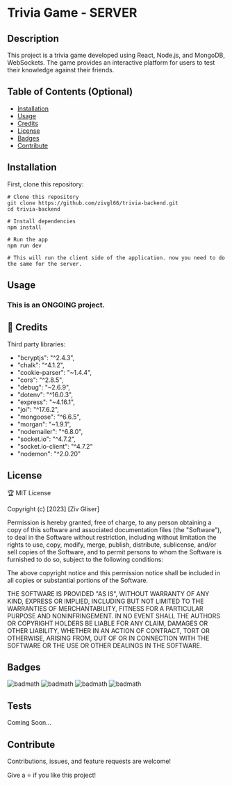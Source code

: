 # Trivia Game - SERVER


## Description

This project is a trivia game developed using React, Node.js, and MongoDB, WebSockets. The game provides an interactive platform for users to test their knowledge against their friends.

## Table of Contents (Optional)

- [Installation](#installation)
- [Usage](#usage)
- [Credits](#credits)
- [License](#license)
- [Badges](#badges)
- [Contribute](#contribute)
  

## Installation

First, clone this repository:

```
# Clone this repository
git clone https://github.com/zivgl66/trivia-backend.git
cd trivia-backend

# Install dependencies
npm install

# Run the app
npm run dev

# This will run the client side of the application. now you need to do the same for the server.

```

## Usage
### This is an ONGOING project.



## 🤝 Credits

Third party libraries:
- "bcryptjs": "^2.4.3",
- "chalk": "^4.1.2",
- "cookie-parser": "~1.4.4",
- "cors": "^2.8.5",
- "debug": "~2.6.9",
- "dotenv": "^16.0.3",
- "express": "~4.16.1",
- "joi": "^17.6.2",
- "mongoose": "^6.6.5",
- "morgan": "~1.9.1",
- "nodemailer": "^6.8.0",
- "socket.io": "^4.7.2",
- "socket.io-client": "^4.7.2"
- "nodemon": "^2.0.20"

 

## License

🏆 MIT License

Copyright (c) [2023] [Ziv Gliser]

Permission is hereby granted, free of charge, to any person obtaining a copy
of this software and associated documentation files (the "Software"), to deal
in the Software without restriction, including without limitation the rights
to use, copy, modify, merge, publish, distribute, sublicense, and/or sell
copies of the Software, and to permit persons to whom the Software is
furnished to do so, subject to the following conditions:

The above copyright notice and this permission notice shall be included in all
copies or substantial portions of the Software.

THE SOFTWARE IS PROVIDED "AS IS", WITHOUT WARRANTY OF ANY KIND, EXPRESS OR
IMPLIED, INCLUDING BUT NOT LIMITED TO THE WARRANTIES OF MERCHANTABILITY,
FITNESS FOR A PARTICULAR PURPOSE AND NONINFRINGEMENT. IN NO EVENT SHALL THE
AUTHORS OR COPYRIGHT HOLDERS BE LIABLE FOR ANY CLAIM, DAMAGES OR OTHER
LIABILITY, WHETHER IN AN ACTION OF CONTRACT, TORT OR OTHERWISE, ARISING FROM,
OUT OF OR IN CONNECTION WITH THE SOFTWARE OR THE USE OR OTHER DEALINGS IN THE
SOFTWARE.

## Badges

![badmath](https://img.shields.io/badge/Node%20js-339933?style=for-the-badge&logo=nodedotjs&logoColor=white)
![badmath](https://img.shields.io/badge/MongoDB-4EA94B?style=for-the-badge&logo=mongodb&logoColor=white)
![badmath](https://img.shields.io/badge/Socket.io-010101?&style=for-the-badge&logo=Socket.io&logoColor=white)
![badmath](https://img.shields.io/badge/Express%20js-000000?style=for-the-badge&logo=express&logoColor=white)



## Tests

Coming Soon...


## Contribute

Contributions, issues, and feature requests are welcome!

Give a ⭐️ if you like this project!

